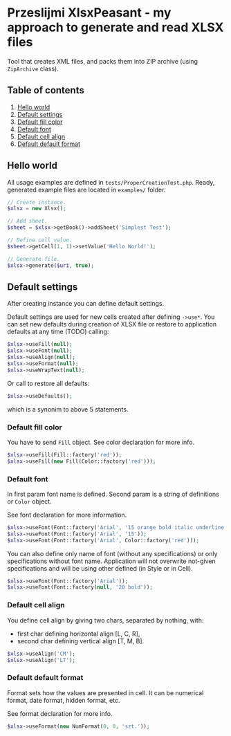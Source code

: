 # Przeslijmi XlsxPeasant - my approach to generate and read XLSX files

Tool that creates XML files, and packs them into ZIP archive (using `ZipArchive` class).

## Table of contents

1. [Hello world](#a)
1. [Default settings](#a)
  1. [Default fill color](#a)
  1. [Default font](#a)
  1. [Default cell align](#a)
  1. [Default default format](#a)

## Hello world

All usage examples are defined in `tests/ProperCreationTest.php`. Ready, generated example files are located in `examples/` folder.

```php
// Create instance.
$xlsx = new Xlsx();

// Add sheet.
$sheet = $xlsx->getBook()->addSheet('Simplest Test');

// Define cell value.
$sheet->getCell(1, 1)->setValue('Hello World!');

// Generate file.
$xlsx->generate($uri, true);
```

## Default settings

After creating instance you can define default settings.

Default settings are used for new cells created after defining `->use*`. You can set new defaults
during creation of XLSX file or restore to application defaults at any time (TODO) calling:

```php
$xlsx->useFill(null);
$xlsx->useFont(null);
$xlsx->useAlign(null);
$xlsx->useFormat(null);
$xlsx->useWrapText(null);
```

Or call to restore all defaults:

```php
$xlsx->useDefaults();
```

which is a synonim to above 5 statements.

### Default fill color

You have to send `Fill` object. See color declaration for more info.

```php
$xlsx->useFill(Fill::factory('red'));
$xlsx->useFill(new Fill(Color::factory('red')));
```

### Default font

In first param font name is defined. Second param is a string of definitions or `Color` object.

See font declaration for more information.

```php
$xlsx->useFont(Font::factory('Arial', '15 orange bold italic underline'));
$xlsx->useFont(Font::factory('Arial', '15'));
$xlsx->useFont(Font::factory('Arial', Color::factory('red')));
```

You can also define only name of font (without any specifications) or only specifications without
font name. Application will not overwrite not-given specifications and will be using other defined
(in Style or in Cell).

```php
$xlsx->useFont(Font::factory('Arial'));
$xlsx->useFont(Font::factory(null, '20 bold'));
```

### Default cell align

You define cell align by giving two chars, separated by nothing, with:
- first char defining horizontal align [L, C, R],
- second char defining vertical align [T, M, B].

```php
$xlsx->useAlign('CM');
$xlsx->useAlign('LT');
```

### Default default format

Format sets how the values are presented in cell. It can be numerical format, date format, hidden
format, etc.

See format declaration for more info.

```php
$xlsx->useFormat(new NumFormat(0, 0, 'szt.'));
```

